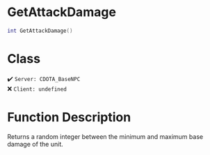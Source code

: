 # GetAttackDamage
```lua
int GetAttackDamage()
```
# Class
✔️ `Server: CDOTA_BaseNPC`  
❌ `Client: undefined`  

# Function Description
Returns a random integer between the minimum and maximum base damage of the unit.
